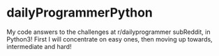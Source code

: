 # dailyProgrammerPython
My code answers to the challenges at r/dailyprogrammer subReddit, in Python3!
First I will concentrate on easy ones, then moving up towards, intermediate and hard!
